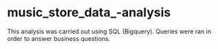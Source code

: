 # music_store_data_-analysis
This analysis was carried out using SQL (Bigquery). Queries were ran in order to answer business questions. 
